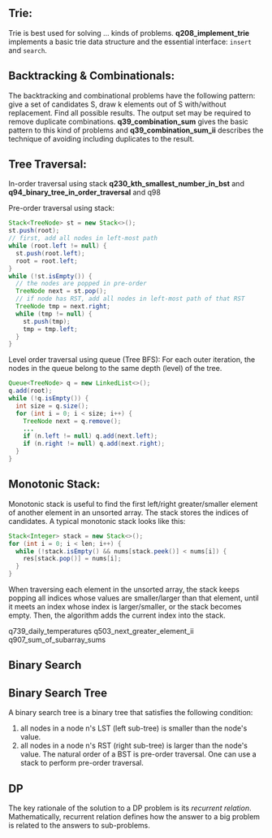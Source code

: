 

## Trie:
Trie is best used for solving ... kinds of problems. **q208_implement_trie** implements a basic trie data structure and the essential interface: `insert` and `search`.

## Backtracking & Combinationals:
The backtracking and combinational problems have the following pattern: give a set of candidates S, draw k elements out of S with/without replacement. Find all possible results. The output set may be required to remove duplicate combinations. **q39_combination_sum** gives the basic pattern to this kind of problems and **q39_combination_sum_ii** describes the technique of avoiding including duplicates to the result.

## Tree Traversal:
In-order traversal using stack **q230_kth_smallest_number_in_bst** and **q94_binary_tree_in_order_traversal** and q98

Pre-order traversal using stack:
```java
Stack<TreeNode> st = new Stack<>();
st.push(root);
// first, add all nodes in left-most path
while (root.left != null) {
  st.push(root.left);
  root = root.left;
}
while (!st.isEmpty()) {
  // the nodes are popped in pre-order
  TreeNode next = st.pop();
  // if node has RST, add all nodes in left-most path of that RST
  TreeNode tmp = next.right;
  while (tmp != null) {
    st.push(tmp);
    tmp = tmp.left;
  }
}
```

Level order traversal using queue (Tree BFS):
For each outer iteration, the nodes in the queue belong to the same depth (level) of the tree.
```java
Queue<TreeNode> q = new LinkedList<>();
q.add(root);
while (!q.isEmpty()) {
  int size = q.size();
  for (int i = 0; i < size; i++) {
    TreeNode next = q.remove();
    ...
    if (n.left != null) q.add(next.left);
    if (n.right != null) q.add(next.right);
  }
}
```



## Monotonic Stack:
Monotonic stack is useful to find the first left/right greater/smaller element of another element in an unsorted array. The stack stores the indices of candidates. A typical monotonic stack looks like this:

```java
Stack<Integer> stack = new Stack<>();
for (int i = 0; i < len; i++) {
  while (!stack.isEmpty() && nums[stack.peek()] < nums[i]) {
    res[stack.pop()] = nums[i];
  }
}
```

When traversing each element in the unsorted array, the stack keeps popping all indices whose values are smaller/larger than that element, until it meets an index whose index is larger/smaller, or the stack becomes empty. Then, the algorithm adds the current index into the stack.

q739_daily_temperatures
q503_next_greater_element_ii
q907_sum_of_subarray_sums

## Binary Search

## Binary Search Tree
A binary search tree is a binary tree that satisfies the following condition:
1. all nodes in a node n's LST (left sub-tree) is smaller than the node's value.
2. all nodes in a node n's RST (right sub-tree) is larger than the node's value.
The natural order of a BST is pre-order traversal. One can use a stack to perform pre-order traversal.

## DP
The key rationale of the solution to a DP problem is its *recurrent relation*. Mathematically, recurrent relation defines how the answer to a big problem is related to the answers to sub-problems.
